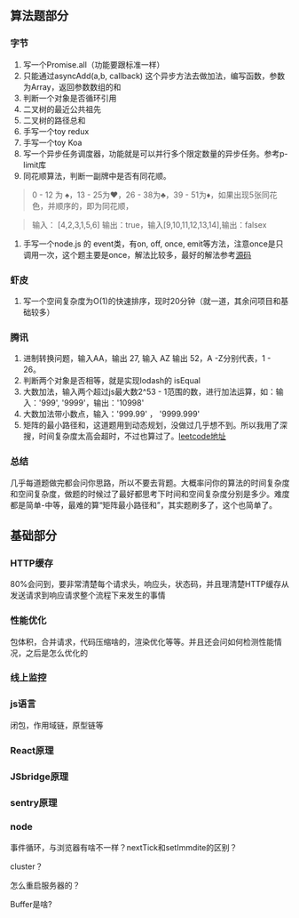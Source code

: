 ## 算法题部分

### 字节

1.  写一个Promise.all（功能要跟标准一样）
2.  只能通过asyncAdd(a,b, callback) 这个异步方法去做加法，编写函数，参数为Array<number>，返回参数数组的和
3.  判断一个对象是否循环引用
4.  二叉树的最近公共祖先
5.  二叉树的路径总和
6.  手写一个toy redux
7.  手写一个toy Koa
8.  写一个异步任务调度器，功能就是可以并行多个限定数量的异步任务。参考p-limit库
9.  同花顺算法，判断一副牌中是否有同花顺。

>   0 - 12 为 ♠，13 - 25为♥，26 - 38为♣，39 - 51为♦，如果出现5张同花色，并顺序的，即为同花顺，

>   输入： [4,2,3,1,5,6] 输出：true，输入[9,10,11,12,13,14],输出：falsex

1.  手写一个node.js 的 event类，有on, off, once, emit等方法，注意once是只调用一次，这个题主要是once，解法比较多，最好的解法参考[源码](https://github.com/nodejs/node/blob/v14.6.0/lib/events.js)

### 虾皮

1.  写一个空间复杂度为O(1)的快速排序，现时20分钟（就一道，其余问项目和基础较多）

### 腾讯

1.  进制转换问题，输入AA，输出 27, 输入 AZ 输出 52，A -Z分别代表，1 - 26。
2.  判断两个对象是否相等，就是实现lodash的 isEqual
3.  大数加法，输入两个超过js最大数2^53 - 1范围的数，进行加法运算，如：输入：'999', '9999'，输出：'10998'
4.  大数加法带小数点，输入：'999.99' ， '9999.999'
5.  矩阵的最小路径和，这道题用到动态规划，没做过几乎想不到。所以我用了深搜，时间复杂度太高会超时，不过也算过了。[leetcode地址](https://leetcode-cn.com/problems/minimum-path-sum/)

### 总结

几乎每道题做完都会问你思路，所以不要去背题。大概率问你的算法的时间复杂度和空间复杂度，做题的时候过了最好都思考下时间和空间复杂度分别是多少。难度都是简单-中等，最难的算“矩阵最小路径和”，其实题刷多了，这个也简单了。



## 基础部分

### HTTP缓存

80%会问到，要非常清楚每个请求头，响应头，状态码，并且理清楚HTTP缓存从发送请求到响应请求整个流程下来发生的事情

### 性能优化

包体积，合并请求，代码压缩啥的，渲染优化等等。并且还会问如何检测性能情况，之后是怎么优化的

### 线上监控

### js语言

闭包，作用域链，原型链等

### React原理

### JSbridge原理

### sentry原理

### node

事件循环，与浏览器有啥不一样？nextTick和setImmdite的区别？

cluster？

怎么重启服务器的？

Buffer是啥?